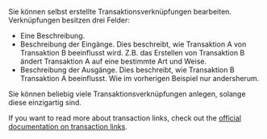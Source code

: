 Sie können selbst erstellte Transaktionsverknüpfungen bearbeiten. Verknüpfungen besitzen drei Felder:

* Eine Beschreibung.
* Beschreibung der Eingänge. Dies beschreibt, wie Transaktion A von Transaktion B beeinflusst wird. Z.B. das Erstellen von Transaktion B ändert Transaktion A auf eine bestimmte Art und Weise.
* Beschreibung der Ausgänge. Dies beschreibt, wie Transaktion B Transaktion A beeinflusst. Wie im vorherigen Beispiel nur andersherum.

Sie können beliebig viele Transaktionsverknüpfungen anlegen, solange diese einzigartig sind.

If you want to read more about transaction links, check out the [official documentation on transaction links](https://docs.firefly-iii.org/advanced-concepts/links).